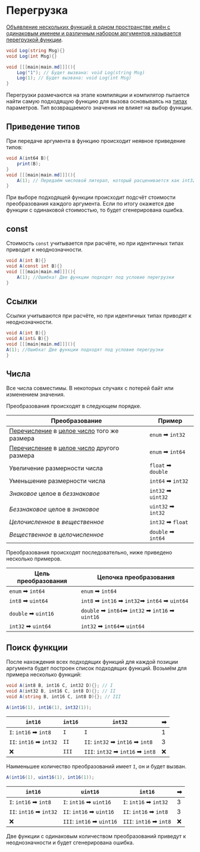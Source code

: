 # Перегрузка

<a href="https://www.angelcode.com/angelscript/sdk/docs/manual/doc_script_func_overload.html"/>

Объявление нескольких функций в одном пространстве имён с одинаковым именем и различным набором аргументов
называется [перегрузкой функции](https://learn.microsoft.com/en-us/cpp/cpp/function-overloading?view=msvc-170).

```C#
void Log(string Msg){}
void Log(int Msg){}

void [[[main|main.md]]](){
    Log("1"); // Будет вызвана: void Log(string Msg)
    Log(1); // Будет вызвана: void Log(int Msg)
}
```

Перегрузки размечаются на этапе компиляции и компилятор пытается найти самую подходящую функцию для вызова основываясь
на [типах](data-types.md) параметров. Тип возвращаемого значения не влияет на выбор функции.

## Приведение типов

При передаче аргумента в функцию происходит неявное приведение типов:

```C#
void A(int64 B){
    print(B);
}
void [[[main|main.md]]](){
    A(1); // Передаём числовой литерал, который расценивается как int32
}
```

При выборе подходящей функции происходит подсчёт стоимости преобразования каждого аргумента. Если по итогу окажется две
функции с одинаковой стоимостью, то будет сгенерирована ошибка.

## const

Стоимость `const` учитывается при расчёте, но при идентичных типах приводит к неоднозначности.

```C#
void A(int B){}
void A(const int B){}
void [[[main|main.md]]](){
    A(1); //Ошибка! Две функции подходят под условие перегрузки
}
```

## Ссылки

Ссылки учитываются при расчёте, но при идентичных типах приводят к неоднозначности.

```C#
void A(int B){}
void A(int& B){}
void [[[main|main.md]]](){
A(1); //Ошибка! Две функции подходят под условие перегрузки
}
```

## Числа

Все числа совместимы. В некоторых случаях с потерей байт или изменением значения.

Преобразования происходят в следующем порядке.

| Преобразование                                                      | Пример             |
|---------------------------------------------------------------------|--------------------|
| [Перечисление](enum.md) в [целое число](integer.md) того же размера | `enum` ➡ `int32`   |
| [Перечисление](enum.md) в [целое число](integer.md) другого размера | `enum` ➡ `int64`   |
| Увеличение размерности числа                                        | `float` ➡ `double` |
| Уменьшение размерности числа                                        | `int64` ➡ `int32`  |
| _Знаковое_ целое в _беззнаковое_                                    | `int32` ➡ `uint32` |
| _Беззнаковое_ целое в _знаковое_                                    | `uint32` ➡ `int32` |
| _Целочисленное_ в _вещественное_                                    | `int32` ➡ `float`  |
| _Вещественное_ в _целочисленное_                                    | `double` ➡ `int64` |

Преобразования происходят последовательно, ниже приведено несколько примеров.

| Цель преобразования | Цепочка преобразования                           |
|---------------------|--------------------------------------------------|
| `enum` ➡ `int64`    | `enum` ➡ `int64`                                 |
| `int8` ➡ `uint64`   | `int8` ➡ `int16` ➡ `int32`➡ `int64` ➡ `uint64`   |
| `double` ➡ `uint16` | `double` ➡ `int64`➡ `int32` ➡ `int16` ➡ `uint16` |
| `int32` ➡ `uint64`  | `int32` ➡ `int64`➡ `uint64`                      |

## Поиск функции

После нахождения всех подходящих функций для каждой позиции аргумента будет построен список подходящих функций. Возьмём
для примера несколько функций:

```C#
void A(int8 B, int16 C, int32 D){}; // I
void A(int32 B, int16 C, int8 D){}; // II
void A(string B, int16 C, int8 D){}; // III
```

<tabs>
<tab title="Пример 1">

```C#
A(int16(1), int16(1), int32(1));
```

| `int16`                 | `int16` | `int32`                           | ➡ |
|-------------------------|---------|-----------------------------------|---|
| `I`: `int16` ➡ `int8`   | `I`     | `I`                               | 1 |
| `II`: `int16` ➡ `int32` | `II`    | `II`: `int32` ➡ `int16` ➡ `int8`  | 3 |
| ❌                       | `III`   | `III`: `int32` ➡ `int16` ➡ `int8` | ❌ |

Наименьшее количество преобразований имеет `I`, он и будет вызван.

</tab>
<tab title="Пример 2">

```C#
A(int16(1), uint16(1), int16(1));
```

| `int16`                 | `uint16`                  | `int16`                 | ➡ |
|-------------------------|---------------------------|-------------------------|---|
| `I`: `int16` ➡ `int8`   | `I`: `int16` ➡ `uint16`   | `I`: `int16` ➡ `int32`  | 3 |
| `II`: `int16` ➡ `int32` | `II`: `int16` ➡ `uint16`  | `II`: `int16` ➡ `int8`  | 3 |
| ❌                       | `III`: `int16` ➡ `uint16` | `III`: `int16` ➡ `int8` | ❌ |

Две функции с одинаковым количеством преобразований приведут к неоднозначности и будет сгенерирована ошибка.

</tab>
</tabs>
